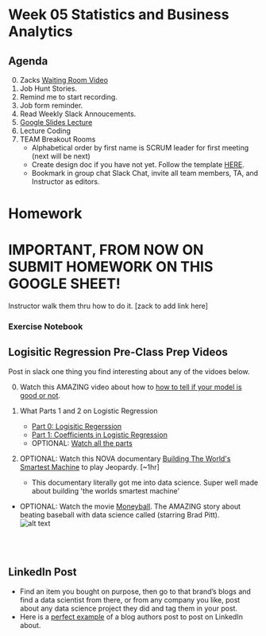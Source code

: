 # Week 05 Statistics and Business Analytics

## Agenda
0. Zacks [Waiting Room Video](https://www.youtube.com/watch?v=_acG8j7-iY0)
0. Job Hunt Stories.
0. Remind me to start recording.
0. Job form reminder. 
0. Read Weekly Slack Annoucements. 
0. [Google Slides Lecture](https://docs.google.com/presentation/d/18UjEIwVGdaWwew2M00QNS_8A-tkASBVzCqAtrQ2CbF4/edit?slide=id.g37a6054627d_0_20#slide=id.g37a6054627d_0_20)
0. Lecture Coding
0. TEAM Breakout Rooms
	- Alphabetical order by first name is SCRUM leader for first meeting (next will be next)
	- Create design doc if you have not yet. Follow the template [HERE](https://github.com/CUNYTechPrep/ds-dev-fall-2025/blob/main/Week-06-Business-Stats-Analytics/project_design_template.md).
	- Bookmark in group chat Slack Chat, invite all team members, TA, and Instructor as editors. 

# Homework

# IMPORTANT, FROM NOW ON SUBMIT HOMEWORK ON THIS GOOGLE SHEET!  
Instructor walk them thru how to do it.  [zack to add link here]

### Exercise Notebook

## Logisitic Regression Pre-Class Prep Videos 
Post in slack one thing you find interesting about any of the vidoes below. 

0. Watch this AMAZING video about how to [how to tell if your model is good or not](https://www.youtube.com/watch?v=Kdsp6soqA7o&ab_channel=StatQuestwithJoshStarmer).
0. What Parts 1 and 2 on Logistic Regression
    * [Part 0: Logisitic Regerssion](https://www.youtube.com/watch?v=yIYKR4sgzI8&list=PLblh5JKOoLUKxzEP5HA2d-Li7IJkHfXSe&index=1&t=424s&ab_channel=StatQuestwithJoshStarmer) 
    * [Part 1: Coefficients in Logistic Regression](https://www.youtube.com/watch?v=vN5cNN2-HWE&list=PLblh5JKOoLUKxzEP5HA2d-Li7IJkHfXSe&index=2&t=834s&ab_channel=StatQuestwithJoshStarmer)
    * OPTIONAL:  [Watch all the parts](https://www.youtube.com/playlist?list=PLblh5JKOoLUKxzEP5HA2d-Li7IJkHfXSe)
 
1. OPTIONAL: Watch this NOVA documentary [Building The World's Smartest Machine](https://youtu.be/4svcCJJ6ciw?si=ERSmoLJOEhIAKVqp) to play Jeopardy. [~1hr]
    * This documentary literally got me into data science. Super well made about building 'the worlds smartest machine' 
* OPTIONAL:  Watch the movie [Moneyball](https://www.youtube.com/watch?v=D1R-LwHbld4&ab_channel=SonyPicturesEntertainment). The AMAZING story about beating baseball with data science called (starring Brad Pitt).  
![alt text](../assets/img/brad-pitt.png)
<br>
<br>

## LinkedIn Post
* Find an item you bought on purpose, then go to that brand’s blogs and find a data scientist from there, or from any company you like, post about any data science project they did and tag them in your post.
* Here is a [perfect example](https://www.nike.com/a/how-data-fuels-nike-shoe-design) of a blog authors post to post on LinkedIn about.
